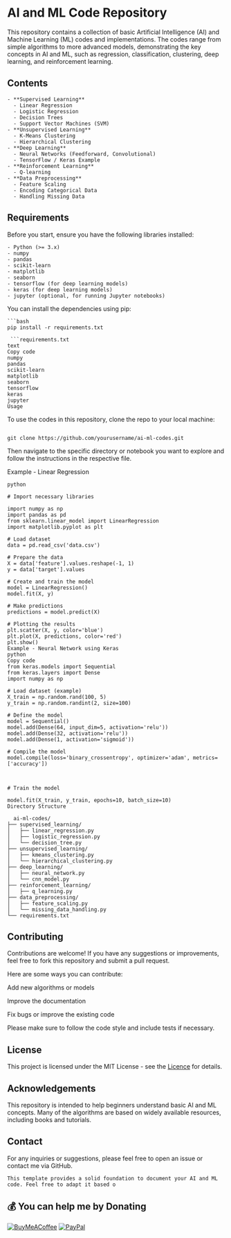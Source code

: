# AI and ML Code Repository

This repository contains a collection of basic Artificial Intelligence (AI) and Machine Learning (ML) codes and implementations. The codes range from simple algorithms to more advanced models, demonstrating the key concepts in AI and ML, such as regression, classification, clustering, deep learning, and reinforcement learning.

## Contents
```
- **Supervised Learning**
  - Linear Regression
  - Logistic Regression
  - Decision Trees
  - Support Vector Machines (SVM)
- **Unsupervised Learning**
  - K-Means Clustering
  - Hierarchical Clustering
- **Deep Learning**
  - Neural Networks (Feedforward, Convolutional)
  - TensorFlow / Keras Example
- **Reinforcement Learning**
  - Q-learning
- **Data Preprocessing**
  - Feature Scaling
  - Encoding Categorical Data
  - Handling Missing Data
```
## Requirements

Before you start, ensure you have the following libraries installed:
```
- Python (>= 3.x)
- numpy
- pandas
- scikit-learn
- matplotlib
- seaborn
- tensorflow (for deep learning models)
- keras (for deep learning models)
- jupyter (optional, for running Jupyter notebooks)
```
You can install the dependencies using pip:
```
```bash
pip install -r requirements.txt
```
```
 ```requirements.txt
text
Copy code
numpy
pandas
scikit-learn
matplotlib
seaborn
tensorflow
keras
jupyter
Usage

```
To use the codes in this repository, clone the repo to your local machine:
```

git clone https://github.com/yourusername/ai-ml-codes.git
```
Then navigate to the specific directory or notebook you want to explore and follow the instructions in the respective file.

Example - Linear Regression
```
python

# Import necessary libraries

import numpy as np
import pandas as pd
from sklearn.linear_model import LinearRegression
import matplotlib.pyplot as plt

# Load dataset
data = pd.read_csv('data.csv')

# Prepare the data
X = data['feature'].values.reshape(-1, 1)
y = data['target'].values

# Create and train the model
model = LinearRegression()
model.fit(X, y)

# Make predictions
predictions = model.predict(X)

# Plotting the results
plt.scatter(X, y, color='blue')
plt.plot(X, predictions, color='red')
plt.show()
Example - Neural Network using Keras
python
Copy code
from keras.models import Sequential
from keras.layers import Dense
import numpy as np

# Load dataset (example)
X_train = np.random.rand(100, 5)
y_train = np.random.randint(2, size=100)

# Define the model
model = Sequential()
model.add(Dense(64, input_dim=5, activation='relu'))
model.add(Dense(32, activation='relu'))
model.add(Dense(1, activation='sigmoid'))

# Compile the model
model.compile(loss='binary_crossentropy', optimizer='adam', metrics=['accuracy'])



# Train the model

model.fit(X_train, y_train, epochs=10, batch_size=10)
Directory Structure
```


```
  ai-ml-codes/
├── supervised_learning/
│   ├── linear_regression.py
│   ├── logistic_regression.py
│   └── decision_tree.py
├── unsupervised_learning/
│   ├── kmeans_clustering.py
│   └── hierarchical_clustering.py
├── deep_learning/
│   ├── neural_network.py
│   └── cnn_model.py
├── reinforcement_learning/
│   ├── q_learning.py
├── data_preprocessing/
│   ├── feature_scaling.py
│   └── missing_data_handling.py
└── requirements.txt

```
## Contributing
Contributions are welcome! If you have any suggestions or improvements, feel free to fork this repository and submit a pull request.

Here are some ways you can contribute:



Add new algorithms or models

Improve the documentation

Fix bugs or improve the existing code

Please make sure to follow the code style and include tests if necessary.

## License
This project is licensed under the MIT License - see the [Licence](LICENSE) for details.

## Acknowledgements
This repository is intended to help beginners understand basic AI and ML concepts.
Many of the algorithms are based on widely available resources, including books and tutorials.

## Contact

For any inquiries or suggestions, please feel free to open an issue or contact me via GitHub.

``` 
This template provides a solid foundation to document your AI and ML code. Feel free to adapt it based o
```

 ## 💰 You can help me by Donating
 
  [![BuyMeACoffee](https://img.shields.io/badge/Buy%20Me%20a%20Coffee-ffdd00?style=for-the-badge&logo=buy-me-a-coffee&logoColor=black)](https://buymeacoffee.com/stali.n) [![PayPal](https://img.shields.io/badge/PayPal-00457C?style=for-the-badge&logo=paypal&logoColor=white)](https://paypal.me/stalinStanlyjohn) 
